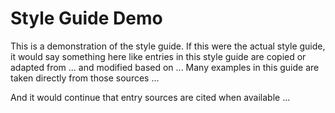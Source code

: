 # Style Guide Demo

This is a demonstration of the style guide. If this were the actual style guide, it would say something here like entries in this style guide are copied or adapted from ... and modified based on ... Many examples in this guide are taken directly from those sources ...

And it would continue that entry sources are cited when available ...
